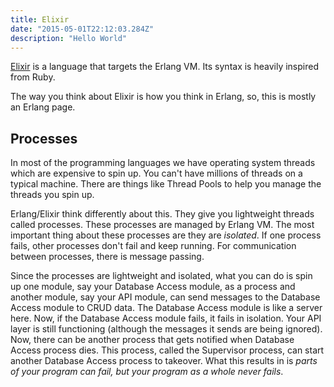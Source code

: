 ```yaml
---
title: Elixir
date: "2015-05-01T22:12:03.284Z"
description: "Hello World"
---
```


[Elixir](https://elixir-lang.org/) is a language that targets the Erlang VM. Its syntax is heavily inspired from Ruby.

The way you think about Elixir is how you think in Erlang, so, this is mostly an Erlang page.

## Processes

In most of the programming languages we have operating system threads which are expensive to spin up. You can't have millions of threads on a typical machine. There are things like Thread Pools to help you manage the threads you spin up.

Erlang/Elixir think differently about this. They give you lightweight threads called processes. These processes are managed by Erlang VM. The most important thing about these processes are they are _isolated_. If one process fails, other processes don't fail and keep running. For communication between processes, there is message passing.

Since the processes are lightweight and isolated, what you can do is spin up one module, say your Database Access module, as a process and another module, say your API module, can send messages to the Database Access module to CRUD data. The Database Access module is like a server here. Now, if the Database Access module fails, it fails in isolation. Your API layer is still functioning (although the messages it sends are being ignored). Now, there can be another process that gets notified when Database Access process dies. This process, called the Supervisor process, can start another Database Access process to takeover. What this results in is _parts of your program can fail, but your program as a whole never fails_.
